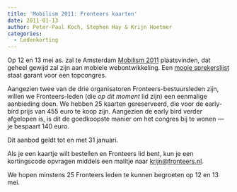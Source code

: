 ```yaml
---
title: 'Mobilism 2011: Fronteers kaarten'
date: 2011-01-13
author: Peter-Paul Koch, Stephen Hay & Krijn Hoetmer
categories:
  - Ledenkorting
---
```


Op 12 en 13 mei as. zal te Amsterdam [Mobilism 2011](http://mobilism.nl/) plaatsvinden, dat geheel gewijd zal zijn aan mobiele webontwikkeling. Een [mooie sprekerslijst](http://mobilism.nl/2011/speakers) staat garant voor een topcongres.

Aangezien twee van de drie organisatoren Fronteers-bestuursleden zijn, willen we Fronteers-leden (die _op dit moment_ lid zijn) een eenmalige aanbieding doen. We hebben 25 kaarten gereserveerd, die voor de early-bird prijs van 455 euro te koop zijn. Aangezien de early bird verder afgelopen is, is dit de goedkoopste manier om het congres bij te wonen — je bespaart 140 euro.

Dit aanbod geldt tot en met 31 januari.

Als je een kaartje wilt bestellen en Fronteers lid bent, kun je een kortingscode opvragen middels een mailtje naar <krijn@fronteers.nl>.

We hopen minstens 25 Fronteers leden te kunnen begroeten op 12 en 13 mei.
